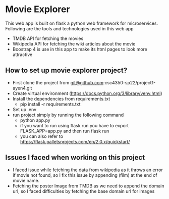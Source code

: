 # Movie Explorer


This web app is built on flask a python web framework for microservices.
Following are the tools and technologies used in this web app
- TMDB API for fetching the movies 
- Wikipedia API for fetching the wiki articles about the movie
- Boostrap 4 is use in this app to make its html pages to look more attractive


## How to set up movie explorer project?

- First clone the project from git@github.com:csc4350-sp22/project1-ayen4.git
- Create virtual environment (https://docs.python.org/3/library/venv.html)
- Install the dependencies from requirements.txt 
  - pip install -r requirements.txt
- Set up .env  
- run project simply by running the following command
  - python app.py
  - if you want to run using flask run you have to export FLASK_APP=app.py and then run flask run
  - you can also refer to https://flask.palletsprojects.com/en/2.0.x/quickstart/
  
## Issues I faced when working on this project

- I faced issue while fetching the data from wikipedia as it throws an error if movie not found, so I fix this issue by appending (film) at the end of movie name.
- Fetching the poster Image from TMDB as we need to append the domain url, so I faced difficulties by fetching the base domain url for images
